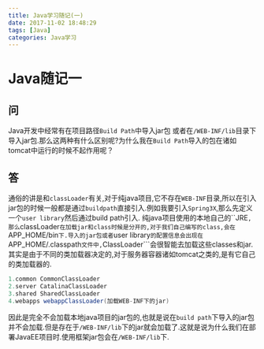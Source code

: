 ```yaml
---
title: Java学习随记(一)
date: 2017-11-02 18:48:29
tags: [Java]
categories: Java学习
---
```


# Java随记一

## 问
Java开发中经常有在项目路径```Build Path```中导入jar包 或者在```/WEB-INF/lib```目录下导入jar包.那么这两种有什么区别呢?为什么我在```Build Path```导入的包在诸如tomcat中运行的时候不起作用呢？

## 答
通俗的讲是和```classLoader```有关,对于纯java项目,它不存在```WEB-INF```目录,所以在引入jar包的时候一般都是通过```buildpath```直接引入.例如我要引入```Spring3X```,那么先定义一个```user library```然后通过build path引入.
纯java项目使用的本地自己的``JRE```,那么```classLoader```在加载jar和class时候是分开的,对于我们自己编写的class,会在```APP_HOME/bin```下.导入的jar包或者```user library```的配置信息会出现在```APP_HOME/.classpath```文件中,```ClassLoader```会很智能去加载这些classes和jar.其实是由于不同的类加载器决定的,对于服务器容器诸如tomcat之类的,是有它自己的类加载器的.

```java
1.common CommonClassLoader
2.server CatalinaClassLoader
3.shared SharedClassLoader
4.webapps webappClassLoader(加载WEB-INF下的jar)
```

因此是完全不会加载本地java项目的jar包的,也就是说在```build path```下导入的jar包并不会加载.但是存在于```/WEB-INF/lib```下的jar就会加载了.这就是说为什么我们在部署JavaEE项目时.使用框架jar包会在```/WEB-INF/lib```下.


